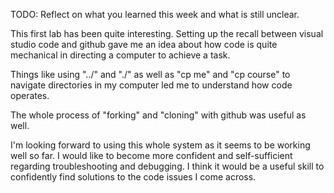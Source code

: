 TODO: Reflect on what you learned this week and what is still unclear.

This first lab has been quite interesting. Setting up the recall between visual studio code and github gave me an idea about how code is quite mechanical in directing a computer to achieve a task. 

Things like using "../" and "./" as well as "cp me" and "cp course" to navigate directories in my computer led me to understand how code operates. 

The whole process of "forking" and "cloning" with github was useful as well. 

I'm looking forward to using this whole system as it seems to be working well so far. I would like to become more confident and self-sufficient regarding troubleshooting and debugging. I think it would be a useful skill to confidently find solutions to the code issues I come across. 